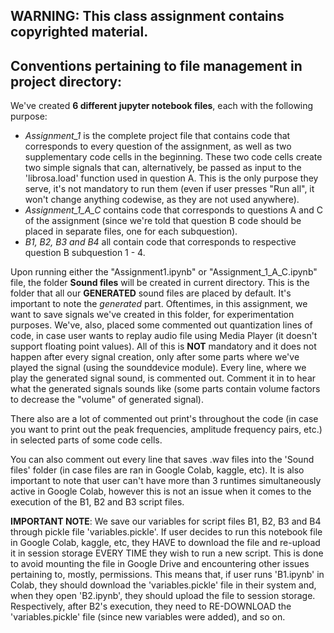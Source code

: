 ## WARNING: This class assignment contains copyrighted material.

## Conventions pertaining to file management in project directory:
We've created **6 different jupyter notebook files**, each with the following purpose: 
- *Assignment_1* is the complete project file that contains code that corresponds to every question of the assignment, as well as two supplementary code cells in the beginning. These two code cells create two simple signals that can, alternatively, be passed as input to the 'librosa.load' function used in question A. This is the only purpose they serve, it's not mandatory to run them (even if user presses "Run all", it won't change anything codewise, as they are not used anywhere).
- *Assignment_1_A_C* contains code that corresponds to questions A and C of the assignment (since we're told that question B code should be placed in separate files, one for each subquestion).
- *B1, B2, B3 and B4* all contain code that corresponds to respective question B subquestion 1 - 4. 

Upon running either the "Assignment1.ipynb" or "Assignment_1_A_C.ipynb" file, the folder **Sound files** will be created in current directory. This is the folder that all our **GENERATED** sound files are placed by default. It's important to note the *generated* part. Oftentimes, in this assignment, we want to save signals we've created in this folder, for experimentation purposes. We've, also, placed some commented out quantization lines of code, in case user wants to replay audio file using Media Player (it doesn't support floating point values). All of this is **NOT** mandatory and it does not happen after every signal creation, only after some parts where we've played the signal (using the sounddevice module). Every line, where we play the generated signal sound, is commented out. Comment it in to hear what the generated signals sounds like (some parts contain volume factors to decrease the "volume" of generated signal).

There also are a lot of commented out print's throughout the code (in case you want to print out the peak frequencies, amplitude frequency pairs, etc.) in selected parts of some code cells.

You can also comment out every line that saves .wav files into the 'Sound files' folder (in case files are ran in Google Colab, kaggle, etc). It is also important to note that user can't have more than 3 runtimes simultaneously active in Google Colab, however this is not an issue when it comes to the execution of the B1, B2 and B3 script files.

**IMPORTANT NOTE**: We save our variables for script files B1, B2, B3 and B4 through pickle file 'variables.pickle'. If user decides to run this notebook file in Google Colab, kaggle, etc, they HAVE to download the file and re-upload it in session storage EVERY TIME they wish to run a new script. This is done to avoid mounting the file in Google Drive and encountering other issues pertaining to, mostly, permissions. This means that, if user runs 'B1.ipynb' in Colab, they should download the 'variables.pickle' file in their system and, when they open 'B2.ipynb', they should upload the file to session storage. Respectively, after B2's execution, they need to RE-DOWNLOAD the 'variables.pickle' file (since new variables were added), and so on.
